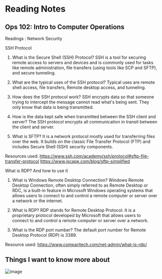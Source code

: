 # Reading Notes

## Ops 102: Intro to Computer Operations

Readings : Network Security

SSH Protocol

1. What is the Secure Shell (SSH) Protocol?
SSH is a tool for securing remote access to servers and devices and is commonly used for tasks like remote administration, file transfers (using tools like SCP and SFTP), and secure tunneling.

2. What are the typical uses of the SSH protocol?
Typical uses are remote shell access, file transfers, Remote desktop access, and tunneling.  

3.	How does the SSH protocol work?
SSH encrypts data so that someone trying to intercept the message cannot read what's being sent. They only know that data is being transmitted.

4.	How is the data kept safe when transmitted between the SSH client and server?
The SSH protocol encrypts all communication in transit between the client and server.

5.	What is SFTP?
It is a network protocol mostly used for transferring files over the web. It builds on the classic File Transfer Protocol (FTP) and includes Secure Shell (SSH) security components.

Resources used: https://www.ssh.com/academy/ssh/protocol#sftp-file-transfer-protocol
https://www.jscape.com/blog/sftp-simplified

What is RDP? And how to use it

1.	What is Windows Remote Desktop Connection?
Windows Remote Desktop Connection, often simply referred to as Remote Desktop or RDC, is a built-in feature in Microsoft Windows operating systems that allows users to connect to and control a remote computer or server over a network or the internet.

2.	What is RDP?
RDP stands for Remote Desktop Protocol. It is a proprietary protocol developed by Microsoft that allows users to connect to and control a remote computer or server over a network.

3.	What is the RDP port number?
The default port number for Remote Desktop Protocol (RDP) is 3389.

Resource used: https://www.comparitech.com/net-admin/what-is-rdp/

## Things I want to know more about



![image](https://github.com/rdmankin/ops-reading-notes/assets/146750380/91252563-7d4a-4cec-92f1-64b1c90a6e07)
